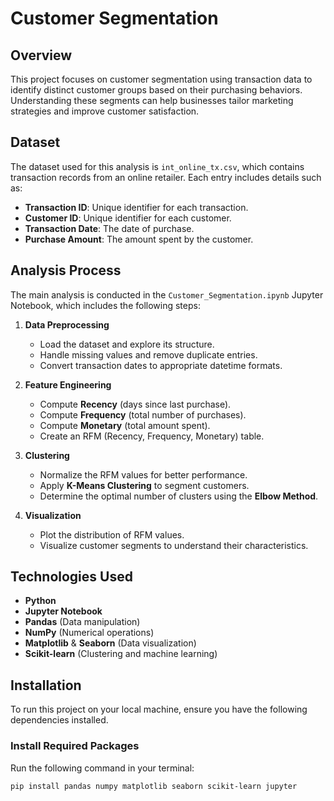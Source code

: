 # Customer Segmentation

## Overview

This project focuses on customer segmentation using transaction data to identify distinct customer groups based on their purchasing behaviors. Understanding these segments can help businesses tailor marketing strategies and improve customer satisfaction.

## Dataset

The dataset used for this analysis is `int_online_tx.csv`, which contains transaction records from an online retailer. Each entry includes details such as:

- **Transaction ID**: Unique identifier for each transaction.
- **Customer ID**: Unique identifier for each customer.
- **Transaction Date**: The date of purchase.
- **Purchase Amount**: The amount spent by the customer.

## Analysis Process

The main analysis is conducted in the `Customer_Segmentation.ipynb` Jupyter Notebook, which includes the following steps:

1. **Data Preprocessing**
   - Load the dataset and explore its structure.
   - Handle missing values and remove duplicate entries.
   - Convert transaction dates to appropriate datetime formats.

2. **Feature Engineering**
   - Compute **Recency** (days since last purchase).
   - Compute **Frequency** (total number of purchases).
   - Compute **Monetary** (total amount spent).
   - Create an RFM (Recency, Frequency, Monetary) table.

3. **Clustering**
   - Normalize the RFM values for better performance.
   - Apply **K-Means Clustering** to segment customers.
   - Determine the optimal number of clusters using the **Elbow Method**.

4. **Visualization**
   - Plot the distribution of RFM values.
   - Visualize customer segments to understand their characteristics.

## Technologies Used

- **Python**
- **Jupyter Notebook**
- **Pandas** (Data manipulation)
- **NumPy** (Numerical operations)
- **Matplotlib** & **Seaborn** (Data visualization)
- **Scikit-learn** (Clustering and machine learning)

## Installation

To run this project on your local machine, ensure you have the following dependencies installed.

### Install Required Packages

Run the following command in your terminal:

```bash
pip install pandas numpy matplotlib seaborn scikit-learn jupyter
